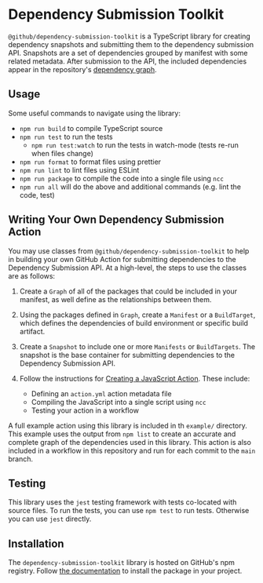 # Dependency Submission Toolkit

`@github/dependency-submission-toolkit` is a TypeScript library for
creating dependency snapshots and submitting them to the dependency
submission API. Snapshots are a set of dependencies grouped by manifest
with some related metadata. After submission to the API, the included
dependencies appear in the repository's [dependency
graph](https://docs.github.com/en/code-security/supply-chain-security/understanding-your-software-supply-chain/about-the-dependency-graph).

## Usage

Some useful commands to navigate using the library:

- `npm run build` to compile TypeScript source
- `npm run test` to run the tests
    - `npm run test:watch` to run the tests in watch-mode (tests re-run
    when files change)
- `npm run format` to format files using prettier
- `npm run lint` to lint files using ESLint
- `npm run package` to compile the code into a single file using `ncc`
- `npm run all` will do the above and additional commands (e.g. lint the code, test)

## Writing Your Own Dependency Submission Action

You may use classes from `@github/dependency-submission-toolkit` to help
in building your own GitHub Action for submitting dependencies to the
Dependency Submission API. At a high-level, the steps to use the classes
are as follows:

1. Create a `Graph` of all of the packages that could be included in your
   manifest, as well define as the relationships between them.

2. Using the packages defined in `Graph`, create a `Manifest` or
   a `BuildTarget`, which defines the dependencies of build environment or
   specific build artifact.

3. Create a `Snapshot` to include one or more `Manifests` or
   `BuildTargets`. The snapshot is the base container for submitting
   dependencies to the Dependency Submission API.

4. Follow the instructions for [Creating a JavaScript Action](https://docs.github.com/en/actions/creating-actions/creating-a-javascript-action). These include:

    - Defining an `action.yml` action metadata file
    - Compiling the JavaScript into a single script using `ncc`
    - Testing your action in a workflow

A full example action using this library is included in th `example/`
directory. This example uses the output from `npm list` to create an accurate
and complete graph of the dependencies used in this library. This action is
also included in a workflow in this repository and run for each commit to the
`main` branch.


## Testing

This library uses the `jest` testing framework with tests co-located with
source files. To run the tests, you can use `npm test` to run tests.
Otherwise you can use `jest` directly.

## Installation

The `dependency-submission-toolkit` library is hosted on GitHub's npm
registry. Follow [the
documentation](https://docs.github.com/en/packages/working-with-a-github-packages-registry/working-with-the-npm-registry#installing-a-package)
to install the package in your project.
